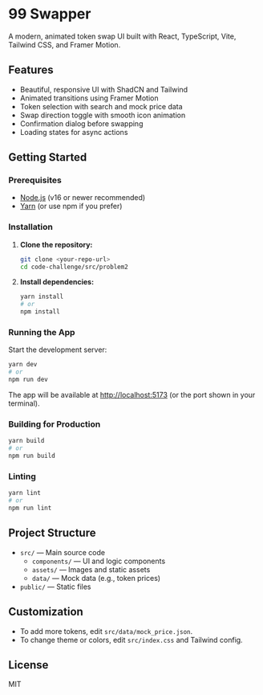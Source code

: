 # 99 Swapper

A modern, animated token swap UI built with React, TypeScript, Vite, Tailwind CSS, and Framer Motion.

## Features

-   Beautiful, responsive UI with ShadCN and Tailwind
-   Animated transitions using Framer Motion
-   Token selection with search and mock price data
-   Swap direction toggle with smooth icon animation
-   Confirmation dialog before swapping
-   Loading states for async actions

## Getting Started

### Prerequisites

-   [Node.js](https://nodejs.org/) (v16 or newer recommended)
-   [Yarn](https://yarnpkg.com/) (or use npm if you prefer)

### Installation

1. **Clone the repository:**
    ```sh
    git clone <your-repo-url>
    cd code-challenge/src/problem2
    ```
2. **Install dependencies:**
    ```sh
    yarn install
    # or
    npm install
    ```

### Running the App

Start the development server:

```sh
yarn dev
# or
npm run dev
```

The app will be available at [http://localhost:5173](http://localhost:5173) (or the port shown in your terminal).

### Building for Production

```sh
yarn build
# or
npm run build
```

### Linting

```sh
yarn lint
# or
npm run lint
```

## Project Structure

-   `src/` — Main source code
    -   `components/` — UI and logic components
    -   `assets/` — Images and static assets
    -   `data/` — Mock data (e.g., token prices)
-   `public/` — Static files

## Customization

-   To add more tokens, edit `src/data/mock_price.json`.
-   To change theme or colors, edit `src/index.css` and Tailwind config.

## License

MIT
